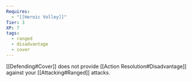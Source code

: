 ```yaml
---
Requires:
  - "[[Heroic Volley]]"
Tier: 3
XP: 7
tags:
  - ranged
  - disadvantage
  - cover
---
```

[[Defending#Cover]] does not provide [[Action Resolution#Disadvantage]] against your [[Attacking#Ranged]] attacks.